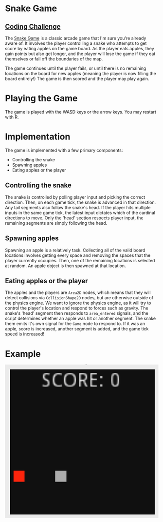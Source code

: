 # Snake Game
## [Coding Challenge](https://www.youtube.com/watch?v=AaGK-fj-BAM)

The [Snake Game](https://en.wikipedia.org/wiki/Snake_(video_game_genre)) is a classic arcade game that I'm sure you're already aware of. It involves the player controlling a snake who attempts to get score by eating apples on the game board. As the player eats apples, they gain points but also get longer, and the player will lose the game if they eat themselves or fall off the boundaries of the map.

The game continues until the player fails, or until there is no remaining locations on the board for new apples (meaning the player is now filling the board entirely!) The game is then scored and the player may play again.

# Playing the Game
The game is played with the WASD keys or the arrow keys. You may restart with R.

# Implementation
The game is implemented with a few primary components:
- Controlling the snake
- Spawning apples
- Eating apples or the player

## Controlling the snake
The snake is controlled by polling player input and picking the correct direction. Then, on each game tick, the snake is advanced in that direction. Any tail segments also follow the snake's head. If the player hits multiple inputs in the same game tick, the latest input dictates which of the cardinal directions to move. Only the 'head' section respects player input, the remaining segments are simply following the head.

## Spawning apples
Spawning an apple is a relatively task. Collecting all of the valid board locations involves getting every space and removing the spaces that the player currently occupies. Then, one of the remaining locations is selected at random. An apple object is then spawned at that location.

## Eating apples or the player
The apples and the players are `Area2D` nodes, which means that they will detect collisions via `CollisionShape2D` nodes, but are otherwise outside of the physics engine. We want to ignore the physics engine, as it will try to control the player's location and respond to forces such as gravity. The snake's 'head' segment then responds to `area_entered` signals, and the script determines whether an apple was hit or another segment. The snake them emits it's own signal for the `Game` node to respond to. If it was an apple, score is increased, another segment is added, and the game tick speed is increased!

# Example
![Snake Game!](./snake_game.gif)
